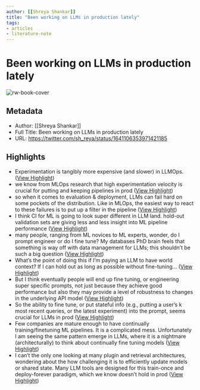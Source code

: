 ```yaml
---
author: [[Shreya Shankar]]
title: "Been working on LLMs in production lately"
tags: 
- articles
- literature-note
---
```

# Been working on LLMs in production lately

![rw-book-cover](https://pbs.twimg.com/profile_images/1342529111839944705/hzr44mb5_normal.jpg)

## Metadata
- Author: [[Shreya Shankar]]
- Full Title: Been working on LLMs in production lately
- URL: https://twitter.com/sh_reya/status/1641106353971421185

## Highlights
- Experimentation is tangibly more expensive (and slower) in LLMOps. ([View Highlight](https://read.readwise.io/read/01gwsvmz1arfcahqnkfr005hzy))
- we know from MLOps research that high experimentation velocity is crucial for putting and keeping pipelines in prod ([View Highlight](https://read.readwise.io/read/01gwsvnkee1t8384sqwnd3c2vp))
- so when it comes to evaluation & deployment, LLMs can fail hard on some pockets of the distribution. Like in MLOps, the easiest way to react to these failures is to put up a filter in the pipeline ([View Highlight](https://read.readwise.io/read/01gwsvpacknb871zfvfn8h32cd))
- I think CI for ML is going to look super different in LLM land. hold-out validation sets are giving less and less insight into ML pipeline performance ([View Highlight](https://read.readwise.io/read/01gwsvptwws1e7pz4qahrbhxn4))
- many people, ranging from ML novices to ML experts, wonder, do I prompt engineer or do I fine tune? My databases PhD brain feels that something is way off with data management for LLMs; this shouldn’t be such a big question ([View Highlight](https://read.readwise.io/read/01gwsvrbn4e8zqm9gmr75z5sg0))
- What’s the point of doing this if I’m paying an LLM to have world context? If I can hold out as long as possible without fine-tuning… ([View Highlight](https://read.readwise.io/read/01gwsvsa1bpemek9qr46amhjaa))
- But I think eventually people will end up fine tuning, or engineering super specific prompts, not just because they achieve good performance but also they may provide a level of robustness to changes in the underlying API model ([View Highlight](https://read.readwise.io/read/01gwsvsnwaxzejywvkz5jw87c6))
- So the ability to fine tune, or put stateful info (e.g., putting a user’s k most recent queries, or the latest experiment) into the prompt, seems crucial for LLMs in prod ([View Highlight](https://read.readwise.io/read/01gwsvt34d5k8m1e6s512frw2t))
- Few companies are mature enough to have continually training/finetuning ML pipelines. It is a complicated mess. Unfortunately I am seeing the same pattern emerge in LLMs, where it is a nightmare (architecturally) to think about continually fine tuning models ([View Highlight](https://read.readwise.io/read/01gwsvtg0b25fejc6b80enj15d))
- I can’t the only one looking at many plugin and retrieval architectures, wondering about the how challenging it is to efficiently update models or shared state. Many LLM tools are designed for this train-once and deploy-forever paradigm, which we know doesn’t hold in prod ([View Highlight](https://read.readwise.io/read/01gwsvtx658xj7b31k4mvmz31t))
